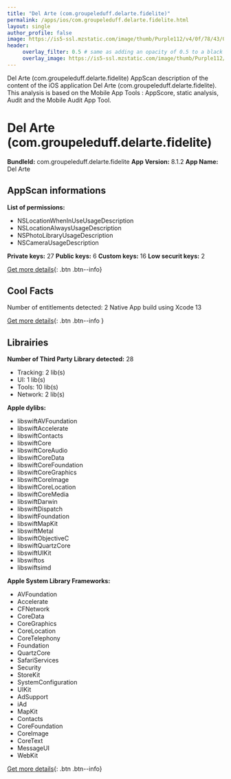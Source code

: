 ```yaml
---
title: "Del Arte (com.groupeleduff.delarte.fidelite)"
permalink: /apps/ios/com.groupeleduff.delarte.fidelite.html
layout: single
author_profile: false
image: https://is5-ssl.mzstatic.com/image/thumb/Purple112/v4/0f/78/43/0f7843e0-ed52-7c25-aaa9-978f9977b298/AppIcon-0-0-1x_U007emarketing-0-0-0-10-0-0-sRGB-0-0-0-GLES2_U002c0-512MB-85-220-0-0.png/512x512bb.jpg
header: 
     overlay_filter: 0.5 # same as adding an opacity of 0.5 to a black background
     overlay_image: https://is5-ssl.mzstatic.com/image/thumb/Purple112/v4/0f/78/43/0f7843e0-ed52-7c25-aaa9-978f9977b298/AppIcon-0-0-1x_U007emarketing-0-0-0-10-0-0-sRGB-0-0-0-GLES2_U002c0-512MB-85-220-0-0.png/512x512bb.jpg
---
```

Del Arte (com.groupeleduff.delarte.fidelite) AppScan description of the content of the iOS application Del Arte (com.groupeleduff.delarte.fidelite). This analysis is based on the Mobile App Tools : AppScore, static analysis, Audit and the Mobile Audit App Tool.

# Del Arte (com.groupeleduff.delarte.fidelite)

**BundleId:** com.groupeleduff.delarte.fidelite
**App Version:** 8.1.2
**App Name:** Del Arte


## AppScan informations 

**List of permissions:** 
- NSLocationWhenInUseUsageDescription
- NSLocationAlwaysUsageDescription
- NSPhotoLibraryUsageDescription
- NSCameraUsageDescription
  
  
**Private keys:** 27
**Public keys:** 6
**Custom keys:** 16
**Low securit keys:** 2
  
[Get more details](/pricing.html){: .btn .btn--info}

## Cool Facts

Number of entitlements detected: 2
Native App
build using Xcode 13
  
[Get more details](/pricing.html){: .btn .btn--info }

## Librairies 
**Number of Third Party Library detected:** 28
- Tracking: 2 lib(s)
- UI: 1 lib(s)
- Tools: 10 lib(s)
- Network: 2 lib(s)


**Apple dylibs:**
- libswiftAVFoundation
- libswiftAccelerate
- libswiftContacts
- libswiftCore
- libswiftCoreAudio
- libswiftCoreData
- libswiftCoreFoundation
- libswiftCoreGraphics
- libswiftCoreImage
- libswiftCoreLocation
- libswiftCoreMedia
- libswiftDarwin
- libswiftDispatch
- libswiftFoundation
- libswiftMapKit
- libswiftMetal
- libswiftObjectiveC
- libswiftQuartzCore
- libswiftUIKit
- libswiftos
- libswiftsimd


**Apple System Library Frameworks:**
- AVFoundation
- Accelerate
- CFNetwork
- CoreData
- CoreGraphics
- CoreLocation
- CoreTelephony
- Foundation
- QuartzCore
- SafariServices
- Security
- StoreKit
- SystemConfiguration
- UIKit
- AdSupport
- iAd
- MapKit
- Contacts
- CoreFoundation
- CoreImage
- CoreText
- MessageUI
- WebKit


  
[Get more details](/pricing.html){: .btn .btn--info}

